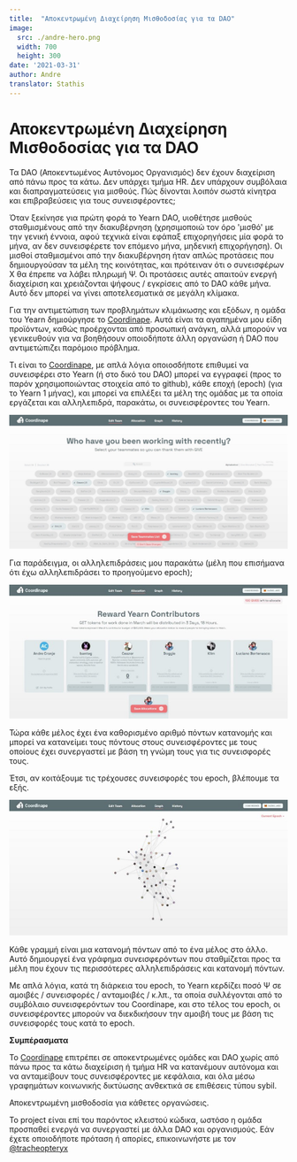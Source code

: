 ```yaml
---
title:  "Αποκεντρωμένη Διαχείρηση Μισθοδοσίας για τα DAO"
image:
  src: ./andre-hero.png
  width: 700
  height: 300
date: '2021-03-31'
author: Andre
translator: Stathis
---
```


# Αποκεντρωμένη Διαχείρηση Μισθοδοσίας για τα DAO

Τα DAO (Αποκεντωμένος Αυτόνομος Οργανισμός) δεν έχουν διαχείριση από πάνω προς τα κάτω. Δεν υπάρχει τμήμα HR. Δεν υπάρχουν συμβόλαια και διαπραγματεύσεις για μισθούς. Πώς δίνονται λοιπόν σωστά κίνητρα και επιβραβεύσεις για τους συνεισφέροντες;

Όταν ξεκίνησε για πρώτη φορά το Yearn DAO, υιοθέτησε μισθούς σταθμισμένους από την διακυβέρνηση (χρησιμοποιώ τον όρο 'μισθό' με την γενική έννοια, αφού τεχνικά είναι εφάπαξ επιχορηγήσεις μία φορά το μήνα, αν δεν συνεισφέρετε τον επόμενο μήνα, μηδενική επιχορήγηση). Οι μισθοί σταθμισμένοι από την διακυβέρνηση ήταν απλώς προτάσεις που δημιουργούσαν τα μέλη της κοινότητας, και πρότειναν ότι ο συνεισφέρων Χ θα έπρεπε να λάβει πληρωμή Ψ. Οι προτάσεις αυτές απαιτούν ενεργή διαχείριση και χρειάζονται ψήφους / εγκρίσεις από το DAO κάθε μήνα. Αυτό δεν μπορεί να γίνει αποτελεσματικά σε μεγάλη κλίμακα.

Για την αντιμετώπιση των προβλημάτων κλιμάκωσης και εξόδων, η ομάδα του Yearn δημιούργησε το [Coordinape](https://coordinape.com/). Αυτά είναι τα αγαπημένα μου είδη προϊόντων, καθώς προέρχονται από προσωπική ανάγκη, αλλά μπορούν να γενικευθούν για να βοηθήσουν οποιοδήποτε άλλη οργανώση ή DAO που αντιμετώπιζει παρόμοιο πρόβλημα.

Τι είναι το [Coordinape](https://coordinape.com/), με απλά λόγια οποιοσδήποτε επιθυμεί να συνεισφέρει στο Yearn (ή στο δικό του DAO) μπορεί να εγγραφεί (προς το παρόν χρησιμοποιώντας στοιχεία από το github), κάθε εποχή (epoch) (για το Yearn 1 μήνας), και μπορεί να επιλέξει τα μέλη της ομάδας με τα οποία εργάζεται και αλληλεπιδρά, παρακάτω, οι συνεισφέροντες του Yearn.

![](1.jpg?w=1400&h=674)

Για παράδειγμα, οι αλληλεπιδράσεις μου παρακάτω (μέλη που επισήμανα ότι έχω αλληλεπιδράσει το προηγούμενο epoch);

![](2.jpg?w=700&h=337)

Τώρα κάθε μέλος έχει ένα καθορισμένο αριθμό πόντων κατανομής και μπορεί να κατανείμει τους πόντους στους συνεισφέροντες με τους οποίους έχει συνεργαστεί με βάση τη γνώμη τους για τις συνεισφορές τους.

Έτσι, αν κοιτάξουμε τις τρέχουσες συνεισφορές του epoch, βλέπουμε τα εξής.

![](3.jpg?w=700&h=339)

Κάθε γραμμή είναι μια κατανομή πόντων από το ένα μέλος στο άλλο. Αυτό δημιουργεί ένα γράφημα συνεισφερόντων που σταθμίζεται προς τα μέλη που έχουν τις περισσότερες αλληλεπιδράσεις και κατανομή πόντων.

Με απλά λόγια, κατά τη διάρκεια του epoch, το Yearn κερδίζει ποσό Ψ σε αμοιβές / συνεισφορές / ανταμοιβές / κ.λπ., τα οποία συλλέγονται από το συμβόλαιο συνεισφερόντων του Coordinape, και στο τέλος του epoch, οι συνεισφέροντες μπορούν να διεκδικήσουν την αμοιβή τους με βάση τις συνεισφορές τους κατά το epoch.

**Συμπέρασματα**

Το [Coordinape](https://coordinape.com/) επιτρέπει σε αποκεντρωμένες ομάδες και DAO χωρίς από πάνω προς τα κάτω διαχείριση ή τμήμα HR να κατανέμουν αυτόνομα και να ανταμείβουν τους συνεισφέροντες με κεφάλαια, και όλα μέσω γραφημάτων κοινωνικής δικτύωσης ανθεκτικά σε επιθέσεις τύπου sybil.

Αποκεντρωμένη μισθοδοσία για κάθετες οργανώσεις.

Το project είναι επί του παρόντος κλειστού κώδικα, ωστόσο η ομάδα προσπαθεί ενεργά να συνεργαστεί με άλλα DAO και οργανισμούς. Εάν έχετε οποιοδήποτε πρόταση ή απορίες, επικοινωνήστε με τον [@tracheopteryx](https://twitter.com/tracheopteryx)
